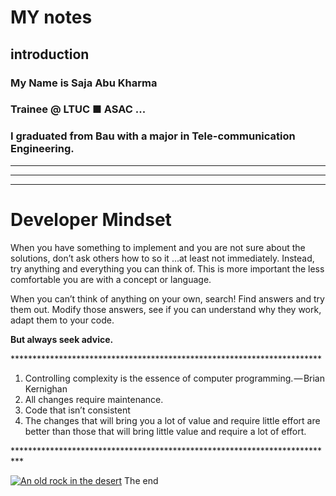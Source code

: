 # MY notes
## introduction
### My Name is Saja Abu Kharma
### Trainee @ LTUC ■ ASAC ...
###  I graduated from Bau with a major in Tele-communication Engineering.



-----------------------------------------------
-----------------------------------------------
-----------------------------------------------


<h1>Developer Mindset</h1>

<p> When you have something to implement and you are not sure about the solutions, don’t ask others how to so it …at least not immediately. Instead, try anything and everything you can think of. This is more important the less comfortable you are with a concept or language.

When you can’t think of anything on your own, search! Find answers and try them out. Modify those answers, see if you can understand why they work, adapt them to your code.

<strong>But always seek advice.</strong>
</p>
***********************************************************************

<ol>
  <li>Controlling complexity is the essence of computer programming. — Brian Kernighan</li>
  <li>All changes require maintenance.</li>
  <li>Code that isn’t consistent</li>
  <li>The changes that will bring you a lot of value and require little effort are better than those that will bring little value and require a lot of effort.</li>
</ol>
**************************************************************************

[![An old rock in the desert](/assets/images/shiprock.jpg "Shiprock, New Mexico by Beau Rogers")](https://www.flickr.com/photos/beaurogers/31833779864/in/photolist-Qv3rFw-34mt9F-a9Cmfy-5Ha3Zi-9msKdv-o3hgjr-hWpUte-4WMsJ1-KUQ8N-deshUb-vssBD-6CQci6-8AFCiD-zsJWT-nNfsgB-dPDwZJ-bn9JGn-5HtSXY-6CUhAL-a4UTXB-ugPum-KUPSo-fBLNm-6CUmpy-4WMsc9-8a7D3T-83KJev-6CQ2bK-nNusHJ-a78rQH-nw3NvT-7aq2qf-8wwBso-3nNceh-ugSKP-4mh4kh-bbeeqH-a7biME-q3PtTf-brFpgb-cg38zw-bXMZc-nJPELD-f58Lmo-bXMYG-bz8AAi-bxNtNT-bXMYi-bXMY6-bXMYv)
 The end

